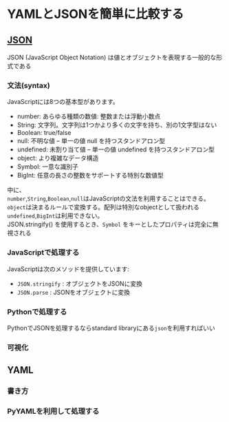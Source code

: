 # YAMLとJSONを簡単に比較する

## [JSON](https://developer.mozilla.org/ja/docs/Learn/JavaScript/Objects/JSON)

JSON (JavaScript Object Notation) は値とオブジェクトを表現する一般的な形式である

### 文法(syntax)

JavaScriptには8つの基本型があります。

* number: あらゆる種類の数値: 整数または浮動小数点
* String: 文字列。文字列は1つかより多くの文字を持ち、別の1文字型はない
* Boolean: true/false
* null: 不明な値 – 単一の値 null を持つスタンドアロン型
* undefined: 未割り当て値 – 単一の値 undefined を持つスタンドアロン型
* object: より複雑なデータ構造
* Symbol: 一意な識別子
* BigInt: 任意の長さの整数をサポートする特別な数値型

中に、  
`number`,`String`,`Boolean`,`null`はJavaScriptの文法を利用することはできる。  
`object`は決まるルールで変換する。配列は特別なobjectとして扱われる  
`undefined`,`BigInt`は利用できない。  
JSON.stringify() を使用するとき、`Symbol` をキーとしたプロパティは完全に無視される

### JavaScriptで処理する

JavaScriptは次のメソッドを提供しています:

* `JSON.stringify` : オブジェクトをJSONに変換
* `JSON.parse` : JSONをオブジェクトに変換

### Pythonで処理する

PythonでJSONを処理するならstandard libraryにある`json`を利用すればいい

### 可視化

## YAML

### 書き方

### PyYAMLを利用して処理する
